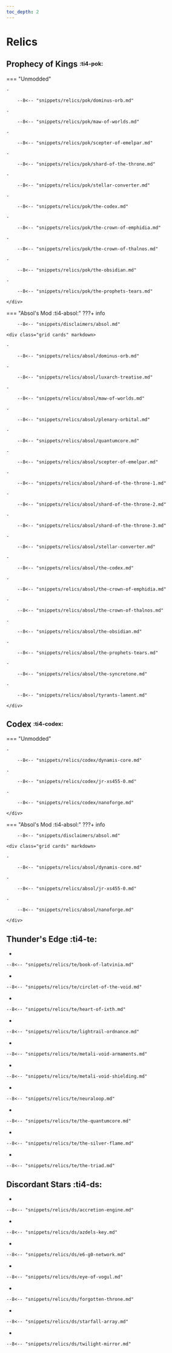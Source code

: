 ```yaml
---
toc_depth: 2
---
```


# Relics

## Prophecy of Kings <sup><sub>:ti4-pok:</sub></sup>

=== "Unmodded"
    <div class="grid cards" markdown>

    -   

        --8<-- "snippets/relics/pok/dominus-orb.md"

    -   

        --8<-- "snippets/relics/pok/maw-of-worlds.md"

    -   

        --8<-- "snippets/relics/pok/scepter-of-emelpar.md"

    -   

        --8<-- "snippets/relics/pok/shard-of-the-throne.md"
    
    -   

        --8<-- "snippets/relics/pok/stellar-converter.md"

    -   

        --8<-- "snippets/relics/pok/the-codex.md"

    -   

        --8<-- "snippets/relics/pok/the-crown-of-emphidia.md"

    -   

        --8<-- "snippets/relics/pok/the-crown-of-thalnos.md"

    -   

        --8<-- "snippets/relics/pok/the-obsidian.md"

    -   

        --8<-- "snippets/relics/pok/the-prophets-tears.md"

    </div>

=== "Absol's Mod :ti4-absol:"
    ???+ info

        --8<-- "snippets/disclaimers/absol.md"

    <div class="grid cards" markdown>

    -   

        --8<-- "snippets/relics/absol/dominus-orb.md"

    -   

        --8<-- "snippets/relics/absol/luxarch-treatise.md"
    
    -   

        --8<-- "snippets/relics/absol/maw-of-worlds.md"

    -   

        --8<-- "snippets/relics/absol/plenary-orbital.md"
    
    -   

        --8<-- "snippets/relics/absol/quantumcore.md"

    -   

        --8<-- "snippets/relics/absol/scepter-of-emelpar.md"

    -   

        --8<-- "snippets/relics/absol/shard-of-the-throne-1.md"
    
    -   

        --8<-- "snippets/relics/absol/shard-of-the-throne-2.md"

    -   

        --8<-- "snippets/relics/absol/shard-of-the-throne-3.md"

    -   

        --8<-- "snippets/relics/absol/stellar-converter.md"
    
    -   

        --8<-- "snippets/relics/absol/the-codex.md"

    -   

        --8<-- "snippets/relics/absol/the-crown-of-emphidia.md"

    -   

        --8<-- "snippets/relics/absol/the-crown-of-thalnos.md"

    -   

        --8<-- "snippets/relics/absol/the-obsidian.md"
    
    -   

        --8<-- "snippets/relics/absol/the-prophets-tears.md"

    -   

        --8<-- "snippets/relics/absol/the-syncretone.md"

    -   

        --8<-- "snippets/relics/absol/tyrants-lament.md"

    </div>

## Codex <sup><sub>:ti4-codex:</sub></sup>

=== "Unmodded"
    <div class="grid cards" markdown>

    -   

        --8<-- "snippets/relics/codex/dynamis-core.md"

    -   

        --8<-- "snippets/relics/codex/jr-xs455-0.md"

    -   

        --8<-- "snippets/relics/codex/nanoforge.md"

    </div>

=== "Absol's Mod :ti4-absol:"
    ???+ info

        --8<-- "snippets/disclaimers/absol.md"

    <div class="grid cards" markdown>

    -   

        --8<-- "snippets/relics/absol/dynamis-core.md"

    -   

        --8<-- "snippets/relics/absol/jr-xs455-0.md"

    -   

        --8<-- "snippets/relics/absol/nanoforge.md"

    </div>

## Thunder's Edge :ti4-te:

<div class="grid cards" markdown>

-   

    --8<-- "snippets/relics/te/book-of-latvinia.md"

-   

    --8<-- "snippets/relics/te/circlet-of-the-void.md"

-   

    --8<-- "snippets/relics/te/heart-of-ixth.md"

-   

    --8<-- "snippets/relics/te/lightrail-ordnance.md"

-   

    --8<-- "snippets/relics/te/metali-void-armaments.md"

-   

    --8<-- "snippets/relics/te/metali-void-shielding.md"

-   

    --8<-- "snippets/relics/te/neuraloop.md"

-   

    --8<-- "snippets/relics/te/the-quantumcore.md"

-   

    --8<-- "snippets/relics/te/the-silver-flame.md"

-   

    --8<-- "snippets/relics/te/the-triad.md"

</div>

## Discordant Stars :ti4-ds:

<div class="grid cards" markdown>

-   

    --8<-- "snippets/relics/ds/accretion-engine.md"

-   

    --8<-- "snippets/relics/ds/azdels-key.md"

-   

    --8<-- "snippets/relics/ds/e6-g0-network.md"

-   

    --8<-- "snippets/relics/ds/eye-of-vogul.md"

-   

    --8<-- "snippets/relics/ds/forgotten-throne.md"

-   

    --8<-- "snippets/relics/ds/starfall-array.md"

-   

    --8<-- "snippets/relics/ds/twilight-mirror.md"

</div>